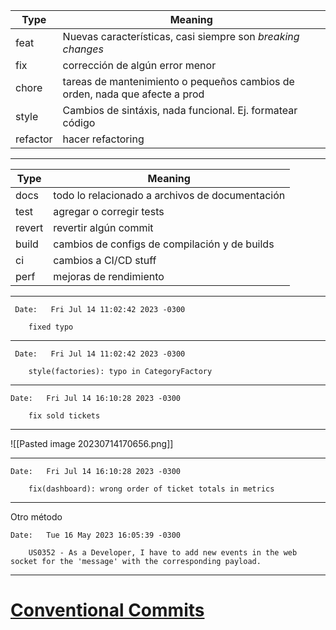 
| Type | Meaning |
|---|---|
| feat | Nuevas características, casi siempre son _breaking changes_ |
| fix | corrección de algún error menor |
| chore | tareas de mantenimiento o pequeños cambios de orden, nada que afecte a prod |
| style | Cambios de sintáxis, nada funcional. Ej. formatear código |
|refactor | hacer refactoring |

---

| Type | Meaning |
|---|---|
| docs | todo lo relacionado a archivos de documentación |
| test | agregar o corregir tests |
| revert | revertir algún commit |
| build | cambios de configs de compilación y de builds |
| ci | cambios a CI/CD stuff |
|perf | mejoras de rendimiento |

___

``` 
 Date:   Fri Jul 14 11:02:42 2023 -0300

    fixed typo

```

---

``` 
 Date:   Fri Jul 14 11:02:42 2023 -0300

    style(factories): typo in CategoryFactory

```

---

```
Date:   Fri Jul 14 16:10:28 2023 -0300

    fix sold tickets
```

---

![[Pasted image 20230714170656.png]]

---

```
Date:   Fri Jul 14 16:10:28 2023 -0300

    fix(dashboard): wrong order of ticket totals in metrics
```

---

Otro método

```
Date:   Tue 16 May 2023 16:05:39 -0300

    US0352 - As a Developer, I have to add new events in the web socket for the 'message' with the corresponding payload.
  ```

---

# [Conventional Commits](https://www.conventionalcommits.org/en/v1.0.0/)